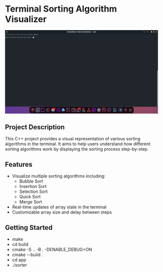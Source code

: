 # Terminal Sorting Algorithm Visualizer

![Sorting Visualizer](./media/insertion.gif)

## Project Description

This C++ project provides a visual representation of various sorting algorithms in the terminal. It aims to help users understand how different sorting algorithms work by displaying the sorting process step-by-step.

## Features

- Visualize multiple sorting algorithms including:
  - Bubble Sort
  - Insertion Sort
  - Selection Sort
  - Quick Sort
  - Merge Sort
- Real-time updates of array state in the terminal
- Customizable array size and delay between steps

## Getting Started

- make
- cd build
- cmake -S .. -B . -DENABLE_DEBUG=ON
- cmake --build .
- cd app
- ./sorter
